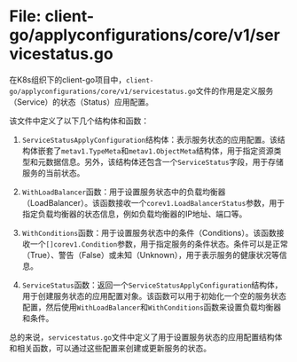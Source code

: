 # File: client-go/applyconfigurations/core/v1/servicestatus.go

在K8s组织下的client-go项目中，`client-go/applyconfigurations/core/v1/servicestatus.go`文件的作用是定义服务（Service）的状态（Status）应用配置。

该文件中定义了以下几个结构体和函数：

1. `ServiceStatusApplyConfiguration`结构体：表示服务状态的应用配置。该结构体嵌套了`metav1.TypeMeta`和`metav1.ObjectMeta`结构体，用于指定资源类型和元数据信息。另外，该结构体还包含一个`ServiceStatus`字段，用于存储服务的当前状态。

2. `WithLoadBalancer`函数：用于设置服务状态中的负载均衡器（LoadBalancer）。该函数接收一个`corev1.LoadBalancerStatus`参数，用于指定负载均衡器的状态信息，例如负载均衡器的IP地址、端口等。

3. `WithConditions`函数：用于设置服务状态中的条件（Conditions）。该函数接收一个`[]corev1.Condition`参数，用于指定服务的条件状态。条件可以是正常（True）、警告（False）或未知（Unknown），用于表示服务的健康状况等信息。

4. `ServiceStatus`函数：返回一个`ServiceStatusApplyConfiguration`结构体，用于创建服务状态的应用配置对象。该函数可以用于初始化一个空的服务状态配置，然后使用`WithLoadBalancer`和`WithConditions`函数来设置负载均衡器和条件。

总的来说，`servicestatus.go`文件中定义了用于设置服务状态的应用配置结构体和相关函数，可以通过这些配置来创建或更新服务的状态。

